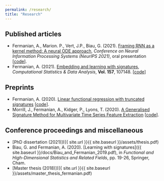 ```yaml
---
permalink: /research/
title: "Research"
---
```


## Published articles 

* Fermanian, A., Marion. P., Vert, J.P., Biau, G. (2021). [Framing RNN as a kernel method: A neural ODE approach](https://arxiv.org/pdf/2106.01202.pdf), *Conference on Neural Information Processing Systems (NeurIPS 2021)*, oral presentation [[code](https://github.com/afermanian/rnn-kernel)].
* Fermanian, A. (2021). [Embedding and learning with signatures](https://arxiv.org/pdf/1911.13211.pdf), *Computational Statistics & Data Analysis*, **Vol. 157**, 107148. [[code](https://github.com/afermanian/embedding_with_signatures)]

## Preprints

* Fermanian, A. (2020). [Linear functional regression with truncated signatures](https://arxiv.org/pdf/2006.08442.pdf) [[code](https://github.com/afermanian/signature-regression)].
* Morrill, J., Fermanian, A., Kidger, P., Lyons, T. (2020). [A Generalised Signature Method for Multivariate Time Series Feature Extraction](https://arxiv.org/pdf/2006.00873.pdf) [[code](https://github.com/jambo6/generalised-signature-method)].

## Conference proceedings and miscellaneous

* [PhD dissertation (2021)]({{ site.url }}{{ site.baseurl }}/assets/thesis.pdf)
* Biau, G. and Fermanian, A. (2020). [Learning with signatures]({{ site.baseurl }}/docs/Biau_and_Fermanian_2019.pdf), in *Functional and High-Dimensional Statistics and Related Fields*, pp. 19-26, Springer, Cham.
* [Master thesis (2018)]({{ site.url }}{{ site.baseurl }}/assets/master_thesis_fermanian.pdf)




